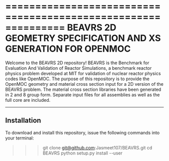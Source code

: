 ==============================================================
BEAVRS 2D GEOMETRY SPECIFICATION AND XS GENERATION FOR OPENMOC
==============================================================

Welcome to the BEAVRS 2D repository! BEAVRS is the Benchmark for
Evaluation And Validation of Reactor Simulations, a benchmark reactor
physics problem developed at MIT for validation of nuclear reactor 
physics codes like OpenMOC. The purpose of this repository is to provide 
the OpenMOC geometry and material cross section input for a 2D version 
of the BEAVRS problem. The material cross section libraries have been 
generated in 2 and 8 group form. Separate input files for all assemblies 
as well as the full core are included. 

------------
Installation
------------

To download and install this repository, issue the following commands
into your terminal:

>>> git clone git@github.com:Jasmeet107/BEAVRS.git
>>> cd BEAVRS
>>> python setup.py install --user

